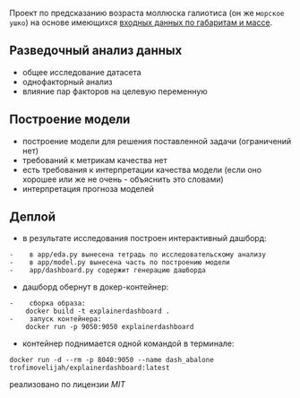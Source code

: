 Проект по предсказанию возраста моллюска галиотиса (он же `морское ушко`) на основе имеющихся [входных данных по габаритам и массе](https://raw.githubusercontent.com/aiedu-courses/stepik_eda_and_dev_tools/main/datasets/abalone.csv).

## Разведочный анализ данных
-    общее исследование датасета
-    однофакторный анализ
-    влияние пар факторов на целевую переменную


## Построение модели
-    построение модели для решения поставленной задачи (ограничений нет)
-    требований к метрикам качества нет
-    есть требования к интерпретации качества модели (если оно хорошее или же не очень - объяснить это словами)
-    интерпретация прогноза моделей
     

## Деплой
-    в результате исследования построен интерактивный дашборд:

    -    в app/eda.py вынесена тетрадь по исследовательскому анализу
    -    в app/model.py вынесена часть по построению модели
    -    app/dashboard.py содержит генерацию дашборда
-    дашборд обернут в докер-контейнер:

    -    сборка образа:
        docker build -t explainerdashboard .
    -    запуск контейнера:
        docker run -p 9050:9050 explainerdashboard
-    контейнер поднимается одной командой в терминале:

```docker run -d --rm -p 8040:9050 --name dash_abalone trofimovelijah/explainerdashboard:latest```

реализовано по лицензии *MIT*

